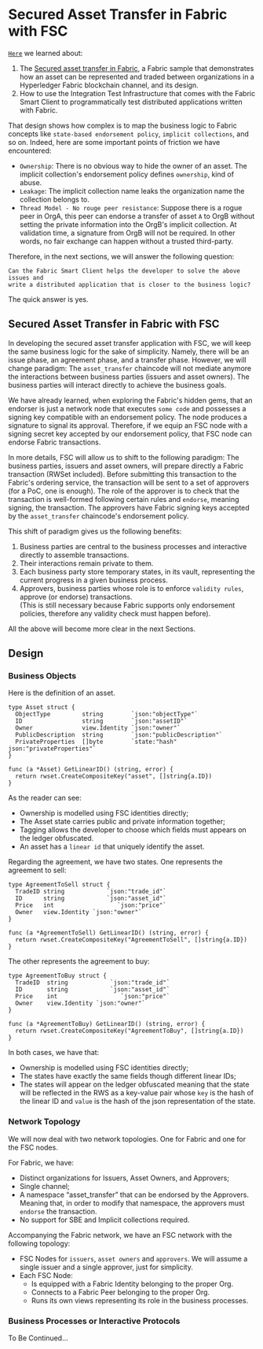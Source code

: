 # Secured Asset Transfer in Fabric with FSC

[`Here`](../chaincode/README.md) we learned about: 
1. The [Secured asset transfer in Fabric](`https://hyperledger-fabric.readthedocs.io/en/latest/secured_asset_transfer/secured_private_asset_transfer_tutorial.html`), 
a Fabric sample that demonstrates how an asset can be represented and traded between organizations in a Hyperledger Fabric blockchain channel, and its design.
2. How to use the Integration Test Infrastructure that comes with the Fabric Smart Client to programmatically 
test distributed applications written with Fabric.

That design shows how complex is to map the business logic to Fabric concepts 
like `state-based endorsement policy`, `implicit collections`, and so on. 
Indeed, here are some important points of friction we have encountered:
- `Ownership`: There is no obvious way to hide the owner of an asset. 
  The implicit collection's endorsement policy defines `ownership`, kind of abuse.
- `Leakage`:  The implicit collection name leaks the organization name the collection belongs to.
- `Thread Model - No rouge peer resistance`: Suppose there is a rogue peer in OrgA, 
  this peer can endorse a transfer of asset `A` to OrgB without setting the private information 
  into the OrgB's implicit collection. At validation time, a signature from OrgB will not be required. 
  In other words, no fair exchange can happen without a trusted third-party.

Therefore, in the next sections, we will answer the following question:
```
Can the Fabric Smart Client helps the developer to solve the above issues and 
write a distributed application that is closer to the business logic?
```
The quick answer is yes.

## Secured Asset Transfer in Fabric with FSC

In developing the secured asset transfer application with FSC, 
we will keep the same business logic for the sake of simplicity. 
Namely, there will be an issue phase, an agreement phase, and a transfer phase. 
However, we will change paradigm: The `asset_transfer` chaincode will not mediate anymore the interactions 
between business parties (issuers and asset owners). 
The business parties will interact directly to achieve the business goals.

We have already learned, when exploring the Fabric's hidden gems, that an endorser is just a network node 
that executes `some code` and possesses a signing key compatible with an endorsement policy. 
The node produces a signature to signal its approval. Therefore, if we equip an FSC node with 
a signing secret key accepted by our  endorsement policy, that FSC node can endorse Fabric transactions.

In more details, FSC will allow us to shift to the following paradigm: 
The business parties, issuers and asset owners, will prepare directly a Fabric transaction 
(RWSet included). Before submitting this transaction to the Fabric's ordering service, 
the transaction will be sent to a set of approvers (for a PoC, one is enough). 
The role of the approver is to check that the transaction is well-formed following certain 
rules and `endorse`, meaning signing, the transaction. 
The approvers have Fabric signing keys accepted by the `asset_transfer` chaincode's endorsement policy.

This shift of paradigm gives us the following benefits:
1. Business parties are central to the business processes and interactive directly to assemble transactions.
2. Their interactions remain private to them.
3. Each business party store temporary states, in its vault, representing the current progress in 
   a given business process.
4. Approvers, business parties whose role is to enforce `validity rules`, approve (or endorse) transactions.  
   (This is still necessary because Fabric supports only endorsement policies, therefore any validity check must 
   happen before).

All the above will become more clear in the next Sections.

## Design

### Business Objects

Here is the definition of an asset.
```
type Asset struct {   
  ObjectType         string        `json:"objectType"`   
  ID                 string        `json:"assetID"`   
  Owner              view.Identity `json:"owner"`   
  PublicDescription  string        `json:"publicDescription"`   
  PrivateProperties  []byte        `state:"hash" json:"privateProperties"`
}

func (a *Asset) GetLinearID() (string, error) {   
  return rwset.CreateCompositeKey("asset", []string{a.ID})
}
```
As the reader can see:
- Ownership is modelled using FSC identities directly;
- The Asset state carries public and private information together;
- Tagging allows the developer to choose which fields must appears on the ledger obfuscated.
- An asset has a `linear id` that uniquely identify the asset.

Regarding the agreement, we have two states. One represents the agreement to sell:
```
type AgreementToSell struct {   
  TradeID string            `json:"trade_id"`   
  ID      string            `json:"asset_id"`   
  Price   int                  `json:"price"`   
  Owner   view.Identity `json:"owner"`
}

func (a *AgreementToSell) GetLinearID() (string, error) {   
  return rwset.CreateCompositeKey("AgreementToSell", []string{a.ID})
}
```
The other represents the agreement to buy:
```
type AgreementToBuy struct {   
  TradeID  string            `json:"trade_id"`   
  ID       string            `json:"asset_id"`   
  Price    int                  `json:"price"`   
  Owner    view.Identity `json:"owner"`
}

func (a *AgreementToBuy) GetLinearID() (string, error) {   
  return rwset.CreateCompositeKey("AgreementToBuy", []string{a.ID})
}
```

In both cases, we have that:
- Ownership is modelled using FSC identities directly;
- The states have exactly the same fields though different linear IDs;
- The states will appear on the ledger obfuscated meaning that the state will be reflected in the RWS as a key-value pair whose `key` is the hash of the linear ID and `value` is the hash of the json representation of the state.

### Network Topology

We will now deal with two network topologies. One for Fabric and one for the FSC nodes.

For Fabric, we have:
- Distinct organizations for Issuers, Asset Owners, and Approvers;
- Single channel;
- A namespace “asset_transfer” that can be endorsed by the Approvers. Meaning that, in order to modify that namespace, the approvers must `endorse` the transaction.
- No support for SBE and Implicit collections required.

Accompanying the Fabric network, we have an FSC network with the following topology:
- FSC Nodes for `issuers`, `asset owners` and `approvers`. We will assume a single issuer and a single approver, just for simplicity.
- Each FSC Node:
    - Is equipped with a Fabric Identity belonging to the proper Org.
    - Connects to a Fabric Peer belonging to the proper Org.
    - Runs its own views representing its role in the business processes.

### Business Processes or Interactive Protocols

To Be Continued...
